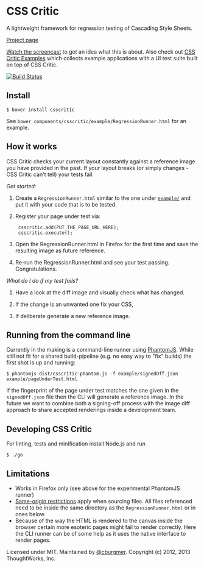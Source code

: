 CSS Critic
==========

A lightweight framework for regression testing of Cascading Style Sheets.

[Project page](http://cburgmer.github.com/csscritic)

[Watch the screencast](http://youtu.be/AqQ2bNPtF60) to get an idea what this is about. Also check out [CSS Critic Examples](https://github.com/cburgmer/csscritic-examples) which collects example applications with a UI test suite built on top of CSS Critic.

[![Build Status](https://secure.travis-ci.org/cburgmer/csscritic.png?branch=master)](http://travis-ci.org/cburgmer/csscritic)

Install
-------

    $ bower install csscritic

See `bower_components/csscritic/example/RegressionRunner.html` for an example.

How it works
------------

CSS Critic checks your current layout constantly against a reference image you have provided in the past. If your layout breaks (or simply changes - CSS Critic can't tell) your tests fail.

*Get started:*

1. Create a `RegressionRunner.html` similar to the one under [`example/`](example/) and put it with your code that is to be tested.

2. Register your page under test via:

        csscritic.add(PUT_THE_PAGE_URL_HERE);
        csscritic.execute();

3. Open the RegressionRunner.html in Firefox for the first time and save the resulting image as future reference.

4. Re-run the RegressionRunner.html and see your test passing. Congratulations.

*What do I do if my test fails?*

1. Have a look at the diff image and visually check what has changed.

2. If the change is an unwanted one fix your CSS,

3. If deliberate generate a new reference image.

Running from the command line
-----------------------------

Currently in the making is a command-line runner using [PhantomJS](http://phantomjs.org/). While still not fit for a
shared build-pipeline (e.g. no easy way to "fix" builds) the first shot is up and running:

    $ phantomjs dist/csscritic-phantom.js -f example/signedOff.json example/pageUnderTest.html

If the fingerprint of the page under test matches the one given in the `signedOff.json` file then the CLI will generate a reference image. In the future we want to combine both a signing-off process with the image diff approach to share accepted renderings inside a development team.

Developing CSS Critic
---------------------
For linting, tests and minification install Node.js and run

    $ ./go

Limitations
-----------

- Works in Firefox only (see above for the experimental PhantomJS runner)
- [Same-origin restrictions](https://developer.mozilla.org/en-US/docs/Same_origin_policy_for_JavaScript) apply when sourcing files. All files referenced need to be inside the same directory as the `RegressionRunner.html` or in ones below.
- Because of the way the HTML is rendered to the canvas inside the browser certain more esoteric pages might fail to render correctly. Here the CLI runner can be of some help as it uses the native interface to render pages.

Licensed under MIT. Maintained by [@cburgmer](https://twitter.com/cburgmer). Copyright (c) 2012, 2013 ThoughtWorks, Inc.
